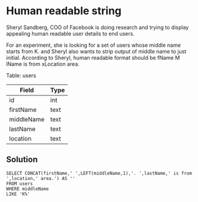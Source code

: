 #  Human readable string

Sheryl Sandberg, COO of Facebook is doing research and trying to display appealing human readable user details to end users.

For an experiment, she is looking for a set of users whose middle name starts from K. and Sheryl also wants to strip output of middle name to just initial. According to Sheryl, human readable format should be fName M lName is from xLocation area.

Table: users

|Field|Type|
|---|---|
|id|int|
|firstName|text|
|middleName|text|
|lastName|text|
|location|text|

## Solution
```
SELECT CONCAT(firstName,' ',LEFT(middleName,1),'. ',lastName,' is from ',location,' area.') AS '' 
FROM users 
WHERE middleName 
LIKE 'K%'
```
